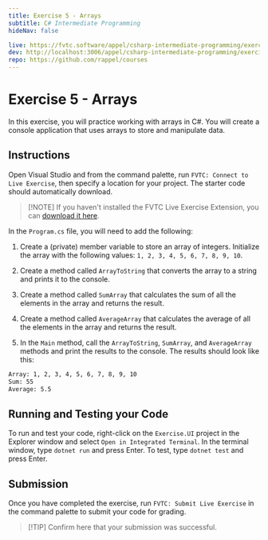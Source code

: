 ```yaml
---
title: Exercise 5 - Arrays
subtitle: C# Intermediate Programming
hideNav: false

live: https://fvtc.software/appel/csharp-intermediate-programming/exercises/arrays
dev: http://localhost:3006/appel/csharp-intermediate-programming/exercises/arrays
repo: https://github.com/rappel/courses
---
```


# Exercise 5 - Arrays

In this exercise, you will practice working with arrays in C#. You will create a console application that uses arrays to store and manipulate data.

## Instructions

Open Visual Studio and from the command palette, run `FVTC: Connect to Live Exercise`, then specify a location for your project. The starter code should automatically download.

> [!NOTE] If you haven't installed the FVTC Live Exercise Extension, you can [download it here](api.fvtc.software/downloads).

In the `Program.cs` file, you will need to add the following:

1. Create a (private) member variable to store an array of integers. Initialize the array with the following values: `1, 2, 3, 4, 5, 6, 7, 8, 9, 10`.

2. Create a method called `ArrayToString` that converts the array to a string and prints it to the console.

3. Create a method called `SumArray` that calculates the sum of all the elements in the array and returns the result.

4. Create a method called `AverageArray` that calculates the average of all the elements in the array and returns the result.

5. In the `Main` method, call the `ArrayToString`, `SumArray`, and `AverageArray` methods and print the results to the console. The results should look like this:

```bash
Array: 1, 2, 3, 4, 5, 6, 7, 8, 9, 10
Sum: 55
Average: 5.5
```

## Running and Testing your Code

To run and test your code, right-click on the `Exercise.UI` project in the Explorer window and select `Open in Integrated Terminal`. In the terminal window, type `dotnet run` and press Enter. To test, type `dotnet test` and press Enter.

## Submission

Once you have completed the exercise, run `FVTC: Submit Live Exercise` in the command palette to submit your code for grading.

> [!TIP] Confirm here that your submission was successful.